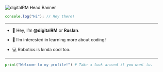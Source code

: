 
![digitalRM Head Banner](https://user-images.githubusercontent.com/70782025/201837250-d64a7ffa-ca9b-4bc3-91e7-718954af0152.png)

```js
console.log("Hi"); // Hey there!
```
---

  -  👋  Hey, I’m **@digitalRM** or **Ruslan**.
  
  -  👀  I’m interested in learning more about coding!

  -  💻  Robotics is kinda cool too.

---
```py
print("Welcome to my profile!") # Take a look around if you want to.
```


<!---
digitalRM/digitalRM is a ✨ special ✨ repository because its `README.md` (this file) appears on your GitHub profile.
You can click the Preview link to take a look at your changes.
--->
